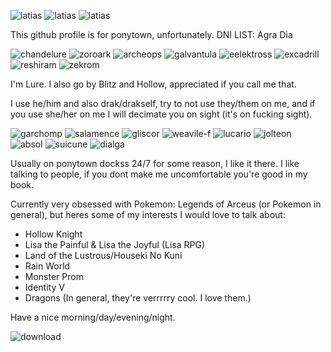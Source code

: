 ![latias](https://user-images.githubusercontent.com/99582157/162770942-8ea207c2-7d4e-4809-8c80-e91035d17323.gif) ![latias](https://64.media.tumblr.com/37ed51111beee06ac748c119972b9c3c/e0b4b2a61f930dee-a0/s640x960/12568b0ab3b02526f061af3c9161e892b4a1dccc.gif) ![latias](https://64.media.tumblr.com/fefbe2dd466c9852a07d5632e95aeaf7/38a03597c5f255a9-a9/s250x400/1cc8c241010ca93b5d6b6c7d1df787a373dfba8f.gif)

This github profile is for ponytown, unfortunately.
DNI LIST:
Agra Dia

![chandelure](https://user-images.githubusercontent.com/99582157/162776829-782da60d-c0a0-461b-966b-f27a2da21904.gif) ![zoroark](https://user-images.githubusercontent.com/99582157/162778049-95ea8e85-0b59-4c22-a045-d9773001dcd4.gif) ![archeops](https://user-images.githubusercontent.com/99582157/162778381-336ad32c-8707-4e7c-a5c6-f9e061dcdc4f.gif) ![galvantula](https://user-images.githubusercontent.com/99582157/162778608-97a1de41-8a7a-42e3-945f-b52b6dc35ccc.gif) ![eelektross](https://user-images.githubusercontent.com/99582157/162779025-bb153555-f0f0-4e1f-a2c2-2ab150cbe897.gif) ![excadrill](https://user-images.githubusercontent.com/99582157/162779171-99b78623-e2c1-49b4-9e7e-fda29550c3a5.gif) ![reshiram](https://user-images.githubusercontent.com/99582157/162782456-1172a4dd-4464-4f4d-8f00-db29e778af51.gif) ![zekrom](https://user-images.githubusercontent.com/99582157/164975400-e95ca44a-aa54-4cd3-b834-7a39af98a690.gif)

I'm Lure.
I also go by Blitz and Hollow, appreciated if you call me that.

I use he/him and also drak/drakself, try to not use they/them on me, and if you use she/her on me I will decimate you on sight (it's on fucking sight).

![garchomp](https://user-images.githubusercontent.com/99582157/162774258-f46cddcd-9b61-41ca-9c83-fdbd9e517850.gif) ![salamence](https://user-images.githubusercontent.com/99582157/162779645-e4719bb4-9192-47ad-84d4-f25a14ecf590.gif) ![gliscor](https://user-images.githubusercontent.com/99582157/162779991-a15d0984-b164-4fa7-9b53-6a93f1c68d49.gif) ![weavile-f](https://user-images.githubusercontent.com/99582157/162780083-fb5c5607-4563-4fe2-9a7e-0bbd65200078.gif) ![lucario](https://user-images.githubusercontent.com/99582157/162780727-36c8e063-51ee-453c-a598-dc32123f75bc.gif) ![jolteon](https://user-images.githubusercontent.com/99582157/164975451-46cf2982-2cf7-47ef-be05-d6eb767bbeb3.gif) ![absol](https://user-images.githubusercontent.com/99582157/164975552-34ce0280-2e0f-41df-8f49-70f10f928b95.gif) ![suicune](https://user-images.githubusercontent.com/99582157/162782323-2a383819-2260-4553-ba4b-a67d53d385bb.gif) ![dialga](https://user-images.githubusercontent.com/99582157/164975559-94bfc51d-1f78-4549-bb2f-3d2ddff2bb6b.gif)

Usually on ponytown dockss 24/7 for some reason, I like it there.
I like talking to people, if you dont make me uncomfortable you're good in my book.

Currently very obsessed with Pokemon: Legends of Arceus (or Pokemon in general), but heres some of my interests I would love to talk about:
- Hollow Knight
- Lisa the Painful & Lisa the Joyful (Lisa RPG)
- Land of the Lustrous/Houseki No Kuni
- Rain World
- Monster Prom
- Identity V
- Dragons (In general, they're verrrrry cool. I love them.)

Have a nice morning/day/evening/night.

![download](https://user-images.githubusercontent.com/99582157/162786443-f84397b6-29de-4a9b-8465-ee895a7095cf.png)

